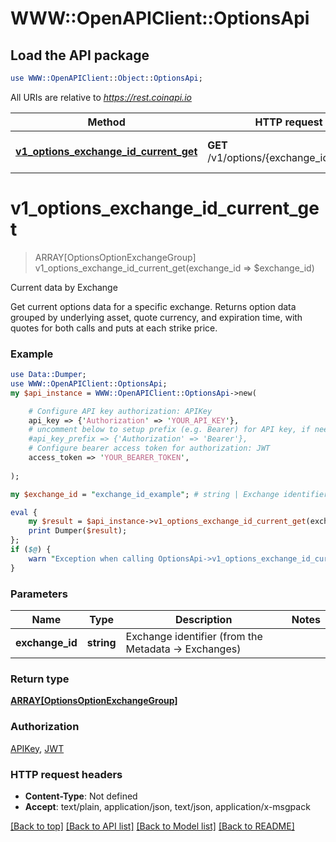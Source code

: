 # WWW::OpenAPIClient::OptionsApi

## Load the API package
```perl
use WWW::OpenAPIClient::Object::OptionsApi;
```

All URIs are relative to *https://rest.coinapi.io*

Method | HTTP request | Description
------------- | ------------- | -------------
[**v1_options_exchange_id_current_get**](OptionsApi.md#v1_options_exchange_id_current_get) | **GET** /v1/options/{exchange_id}/current | Current data by Exchange


# **v1_options_exchange_id_current_get**
> ARRAY[OptionsOptionExchangeGroup] v1_options_exchange_id_current_get(exchange_id => $exchange_id)

Current data by Exchange

Get current options data for a specific exchange.  Returns option data grouped by underlying asset, quote currency, and expiration time, with quotes for both calls and puts at each strike price.

### Example
```perl
use Data::Dumper;
use WWW::OpenAPIClient::OptionsApi;
my $api_instance = WWW::OpenAPIClient::OptionsApi->new(

    # Configure API key authorization: APIKey
    api_key => {'Authorization' => 'YOUR_API_KEY'},
    # uncomment below to setup prefix (e.g. Bearer) for API key, if needed
    #api_key_prefix => {'Authorization' => 'Bearer'},
    # Configure bearer access token for authorization: JWT
    access_token => 'YOUR_BEARER_TOKEN',
    
);

my $exchange_id = "exchange_id_example"; # string | Exchange identifier (from the Metadata -> Exchanges)

eval {
    my $result = $api_instance->v1_options_exchange_id_current_get(exchange_id => $exchange_id);
    print Dumper($result);
};
if ($@) {
    warn "Exception when calling OptionsApi->v1_options_exchange_id_current_get: $@\n";
}
```

### Parameters

Name | Type | Description  | Notes
------------- | ------------- | ------------- | -------------
 **exchange_id** | **string**| Exchange identifier (from the Metadata -&gt; Exchanges) | 

### Return type

[**ARRAY[OptionsOptionExchangeGroup]**](OptionsOptionExchangeGroup.md)

### Authorization

[APIKey](../README.md#APIKey), [JWT](../README.md#JWT)

### HTTP request headers

 - **Content-Type**: Not defined
 - **Accept**: text/plain, application/json, text/json, application/x-msgpack

[[Back to top]](#) [[Back to API list]](../README.md#documentation-for-api-endpoints) [[Back to Model list]](../README.md#documentation-for-models) [[Back to README]](../README.md)

